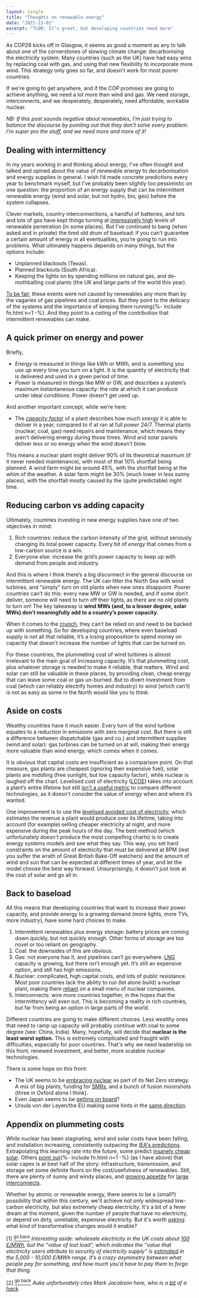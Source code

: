 ```yaml
---
layout: single
title: "Thoughts on renewable energy"
date: "2021-11-01"
excerpt: "TLDR: It’s great, but developing countries need more"
---
```


As COP26 kicks off in Glasgow, it seems as good a moment as any to talk about one of the cornerstones of slowing climate change: decarbonising the electricity system. Many countries (such as the UK) have had easy wins by replacing coal with gas, and using that new flexibility to incorporate more wind. This strategy only goes so far, and doesn't work for most poorer countries.

If we're going to get anywhere, and if the COP promises are going to achieve anything, we need a lot more than wind and gas. We need storage, interconnects, and we desperately, desperately, need affordable, workable nuclear.

*NB: If this post sounds negative about renewables, I'm just trying to balance the discourse by pointing out that they don't solve every problem. I'm super pro the stuff, and we need more and more of it!*

## Dealing with intermittency
In my years working in and thinking about energy, I've often thought and talked and opined about the value of renewable energy to decarbonisation and energy supplies in general. I wish I’d made concrete predictions every year to benchmark myself, but I’ve probably been slightly too pessimistic on one question: the proportion of an energy supply that can be intermittent renewable energy (wind and solar, but not hydro, bio, geo) before the system collapses.

Clever markets, country interconnections, a handful of batteries, and lots and lots of gas have kept things turning at [impressively high](https://wernerantweiler.ca/blog.php?item=2021-10-21) levels of renewable penetration (in some places). But I've continued to bang (when asked and in private) the tired old drum of baseload: if you can’t guarantee a certain amount of energy in all eventualities, you’re going to run into problems. What ultimately happens depends on many things, but the options include:
- Unplanned blackouts (Texas).
- Planned blackouts (South Africa).
- Keeping the lights on by spending millions on natural gas, and de-mothballing coal plants (the UK and large parts of the world this year).

[To be fair](https://www.youtube.com/watch?v=G19B7lTgwCE), these events were not caused by renewables any more than by the vagaries of gas pipelines and coal prices. But they point to the delicacy of the systems and the importance of keeping them running{%- include fn.html n=1 -%}. And they point to a ceiling of the contribution that intermittent renewables can make.


## A quick primer on energy and power
Briefly,
- *Energy* is measured in things like kWh or MWh, and is something you *use up* every time you turn on a light. It is the quantity of electricity that is delivered and used in a given period of time. 
- *Power* is measured in things like MW or GW, and describes a system’s maximum instantaneous capacity: the *rate* at which it can produce under ideal conditions. Power doesn't get used up.

And another important concept, while we’re here:
- The *[capacity factor](https://en.wikipedia.org/wiki/Capacity_factor)* of a plant describes how much *energy* it is able to deliver in a year, compared to if at ran at full *power* 24/7. Thermal plants (nuclear, coal, gas) need repairs and maintenance, which means they aren't delivering energy during those times. Wind and solar panels deliver less or no energy when the wind doesn't blow.

This means a nuclear plant might deliver 90% of its theoretical maximum (if it never needed maintenance), with most of that 10% shortfall being planned. A wind farm might be around 45%, with the shortfall being at the whim of the weather. A solar farm might be 30% (much lower in less sunny places), with the shortfall mostly caused by the (quite predictable) night time.

## Reducing carbon vs adding capacity
Ultimately, countries investing in new energy supplies have one of two objectives in mind:
1. Rich countries: reduce the carbon intensity of the grid, without seriously changing its total power capacity. Every bit of *energy* that comes from a low-carbon source is a win. 
2. Everyone else: increase the grid’s *power* capacity to keep up with demand from people and industry. 

And this is where I think there’s a big disconnect in the general discourse on intermittent renewable energy. The UK can litter the North Sea with wind turbines, and “simply” turn on old plants when new ones disappoint. Poorer countries can’t do this: every new MW or GW is needed, and if some don’t deliver, someone will need to turn off their lights, as there are no old plants to turn on! The key takeaway is **wind MWs (and, to a lesser degree, solar MWs) don’t meaningfully add to a country’s power capacity.**

When it comes to the [crunch](https://www.youtube.com/watch?v=B7he8OyuQdg), they can’t be relied on and need to be backed up with something. So for developing countries, where even baseload supply is not all that reliable, it’s a losing proposition to spend money on capacity that doesn't increase the number of lights that can be turned on.

For these countries, the plummeting cost of wind turbines is almost irrelevant to the main goal of increasing capacity. It’s that plummeting cost, plus whatever storage is needed to make it reliable, that matters. Wind and solar can still be valuable in these places, by providing clean, cheap energy that can leave some coal or gas un-burned. But to divert investment from coal (which can reliably electrify homes and industry) to wind (which can’t) is not as easy as some in the North would like you to think.

## Aside on costs
Wealthy countries have it much easier. Every turn of the wind turbine equates to a reduction in emissions with zero marginal cost. But there is still a difference between dispatchable (gas and co.) and intermittent supplies (wind and solar): gas turbines can be turned on at will, making their energy more valuable than wind energy, which comes when it comes.

It is obvious that capital costs are insufficient as a comparison point. On that measure, gas plants are cheapest (ignoring their expensive fuel), solar plants are middling (free sunlight, but low capacity factor), while nuclear is laughed off the chart. Levelised cost of electricity ([LCOE](https://en.wikipedia.org/wiki/Levelized_cost_of_energy)) takes into account a plant’s entire lifetime but still [isn't a useful metric](https://www.wri.org/insights/insider-not-all-electricity-equal-uses-and-misuses-levelized-cost-electricity-lcoe) to compare different technologies, as it doesn't consider the value of energy when and where it’s wanted. 

One improvement is to use the [levelised avoided cost of electricity](https://www.eia.gov/outlooks/aeo/pdf/electricity_generation.pdf), which estimates the revenue a plant would produce over its lifetime, taking into account (for example) selling cheaper electricity at night, and more expensive during the peak hours of the day. The best method (which unfortunately doesn't produce the most compelling charts) is to create energy systems models and see what they say. This way, you set hard constraints on the amount of electricity that must be delivered at 8PM (lest you suffer the wrath of Great British Bake-Off watchers) and the amount of wind and sun that can be expected at different times of year, and let the model choose the best way forward. Unsurprisingly, it doesn't just look at the cost of solar and go all in.

## Back to baseload
All this means that developing countries that want to increase their power capacity, and provide energy to a growing demand (more lights, more TVs, more industry), have some hard choices to make.
1. Intermittent renewables plus energy storage: battery prices are coming down quickly, but not quickly enough. Other forms of storage are too novel or too reliant on geography.
2. Coal: the downsides of this are obvious.
3. Gas: not everyone has it, and pipelines can’t go everywhere. [LNG](https://en.wikipedia.org/wiki/Liquefied_natural_gas) capacity is growing, but there isn't enough yet. It’s still an expensive option, and still has high emissions.
4. Nuclear: complicated, high capital costs, and lots of public resistance. Most poor countries lack the ability to run (let alone build) a nuclear plant, making them [reliant](https://en.wikipedia.org/wiki/Build–operate–transfer) on a small menu of nuclear companies.
5. Interconnects: wire more countries together, in the hopes that the intermittency will even out. This is becoming a reality in rich countries, but far from being an option in large parts of the world.

Different countries are going to make different choices. Less wealthy ones that need to ramp up capacity will probably continue with coal to some degree (see: China, India). Many, hopefully, will decide that **nuclear is the least worst option.** This is extremely complicated and fraught with difficulties, especially for poor countries. That's why we need leadership on this front, renewed investment, and better, more scalable nuclear technologies.

There is some hope on this front:
- The UK seems to be [embracing nuclear](https://www.ft.com/content/e6426194-21e6-49c4-9520-97c337b350fd) as part of its Net Zero strategy. A mix of big plants, funding for [SMRs](https://en.wikipedia.org/wiki/Small_modular_reactor), and a bunch of fusion moonshots (three in Oxford alone I think).
- Even Japan seems to be [getting on board](https://www.marketwatch.com/story/japan-oks-plan-to-push-clean-energy-nuclear-to-cut-carbon-01634920487)?
- Ursula von der Leyen/the EU making some hints in the [same direction](https://twitter.com/vonderleyen/status/1451552759736582153).

## Appendix on plummeting costs
While nuclear has been stagnating, wind and solar costs have been falling, and installation increasing, consistently outpacing the [IEA's predictions](https://twitter.com/AukeHoekstra/status/1064529619951513600). Extrapolating this learning rate into the future, some predict [insanely cheap solar](https://rameznaam.com/2020/05/14/solars-future-is-insanely-cheap-2020/). Others [point out](https://twitter.com/AukeHoekstra/status/1261591413755691008){%- include fn.html n=1 -%} (as I have above) that solar capex is at best half of the story: infrastructure, transmission, and storage set some definite floors on the cost/usefulness of renewables. Still, there are plenty of sunny and windy places, and [growing appetite](https://qz.com/india/2078607/will-india-and-uks-global-solar-grid-plan-work/) for [large interconnects](https://climatecompatiblegrowth.com/gulf-undersea-india-transmission-system/).

Whether by atomic or renewable energy, there seems to be a (small?) possibility that within this century, we'll achieve not only widespread low-carbon electricity, but also extremely cheap electricity. It's a bit of a fever dream at the moment, given the number of people that have no electricity, or depend on dirty, unreliable, expensive electricity. But it's worth [asking](https://twitter.com/EggersMatt/status/1261012725716578304): what kind of transformative changes would it enable?

<span id="fn1">[1]&nbsp;<a href="#fn1b"><sup>go back</sup></a>&nbsp;</span><i>Interesting aside: wholesale electricity in the UK costs about [100 £/MWh](https://www.epexspot.com/), but the “value of lost load”, which indicates the “value that electricity users attribute to security of electricity supply” is [estimated](https://londoneconomics.co.uk/blog/publication/the-value-of-lost-load-voll-for-electricity-in-great-britain/) in the 5,000 - 10,000 £/MWh range. It’s a crazy asymmetry between what people pay for something, and how much you’d have to pay them to forgo that thing.</i>

<span id="fn2">[2]&nbsp;<a href="#fn2b"><sup>go back</sup></a>&nbsp;</span><i>Auke unfortunately cites Mark Jacobson here, who is a [bit](https://www.pnas.org/content/114/26/6722.full) of a [hack](https://www.latimes.com/business/hiltzik/la-fi-hiltzik-jacobson-lawsuit-20180223-story.html).</i>